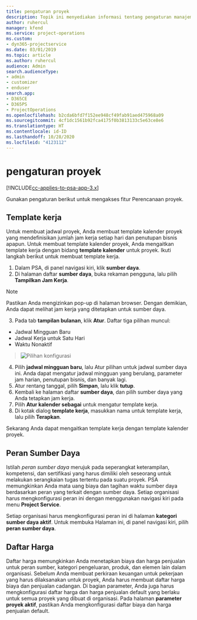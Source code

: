 ```yaml
---
title: pengaturan proyek
description: Topik ini menyediakan informasi tentang pengaturan manajemen proyek.
author: ruhercul
manager: kfend
ms.service: project-operations
ms.custom:
- dyn365-projectservice
ms.date: 03/01/2019
ms.topic: article
ms.author: ruhercul
audience: Admin
search.audienceType:
- admin
- customizer
- enduser
search.app:
- D365CE
- D365PS
- ProjectOperations
ms.openlocfilehash: b2cda6bfd7f152ee948cf49fab91aed475968a09
ms.sourcegitcommit: 4cf1dc1561b92fca4175f0b3813133c5e63ce8e6
ms.translationtype: HT
ms.contentlocale: id-ID
ms.lasthandoff: 10/28/2020
ms.locfileid: "4123112"
---
```

# <a name="project-settings"></a>pengaturan proyek

[!INCLUDE[cc-applies-to-psa-app-3.x](../includes/cc-applies-to-psa-app-3x.md)]

Gunakan pengaturan berikut untuk mengakses fitur Perencanaan proyek.

## <a name="work-template"></a>Template kerja

Untuk membuat jadwal proyek, Anda membuat template kalender proyek yang mendefinisikan jumlah jam kerja setiap hari dan penutupan bisnis apapun. Untuk membuat template kalender proyek, Anda mengaitkan template kerja dengan bidang **template kalender** untuk proyek. Ikuti langkah berikut untuk membuat template kerja.

1. Dalam PSA, di panel navigasi kiri, klik **sumber daya**. 
2. Di halaman daftar **sumber daya**, buka rekaman pengguna, lalu pilih **Tampilkan Jam Kerja**.

  > [!NOTE]
  > Pastikan Anda mengizinkan pop-up di halaman browser. Dengan demikian, Anda dapat melihat jam kerja yang ditetapkan untuk sumber daya.
  
3. Pada tab **tampilan bulanan**, klik **Atur**. Daftar tiga pilihan muncul: 

  - Jadwal Mingguan Baru
  - Jadwal Kerja untuk Satu Hari
  - Waktu Nonaktif

> ![Pilihan konfigurasi](media/project-13.png)

4. Pilih **jadwal mingguan baru**, lalu Atur pilihan untuk jadwal sumber daya ini. Anda dapat mengatur jadwal mingguan yang berulang, parameter jam harian, penutupan bisnis, dan banyak lagi.
5. Atur rentang tanggal, pilih **Simpan**, lalu klik **tutup**. 
6. Kembali ke halaman daftar **sumber daya**, dan pilih sumber daya yang Anda tetapkan jam kerja. 
7. Pilih **Atur kalender sebagai** untuk mengatur template kerja. 
8. Di kotak dialog **template kerja**, masukkan nama untuk template kerja, lalu pilih **Terapkan**. 

Sekarang Anda dapat mengaitkan template kerja dengan template kalender proyek.

## <a name="resource-roles"></a>Peran Sumber Daya

Istilah *peran sumber daya* merujuk pada seperangkat keterampilan, kompetensi, dan sertifikasi yang harus dimiliki oleh seseorang untuk melakukan serangkaian tugas tertentu pada suatu proyek. PSA memungkinkan Anda mata uang biaya dan tagihan waktu sumber daya berdasarkan peran yang terkait dengan sumber daya. Setiap organisasi harus mengkonfigurasi peran ini dengan menggunakan navigasi kiri pada menu **Project Service**.

Setiap organisasi harus mengkonfigurasi peran ini di halaman **kategori sumber daya aktif**. Untuk membuka Halaman ini, di panel navigasi kiri, pilih **peran sumber daya**.

## <a name="price-lists"></a>Daftar Harga

Daftar harga memungkinkan Anda menetapkan biaya dan harga penjualan untuk peran sumber, kategori pengeluaran, produk, dan elemen lain dalam organisasi. Sebelum Anda membuat perkiraan keuangan untuk pekerjaan yang harus dilaksanakan untuk proyek, Anda harus membuat daftar harga biaya dan penjualan cadangan. Di bagian parameter, Anda juga harus mengkonfigurasi daftar harga dan harga penjualan default yang berlaku untuk semua proyek yang dibuat di organisasi. Pada halaman **parameter proyek aktif**, pastikan Anda mengkonfigurasi daftar biaya dan harga penjualan default.
